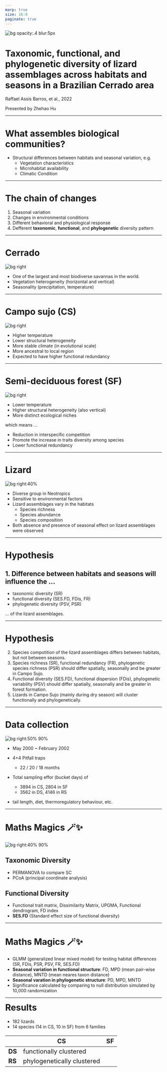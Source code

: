 ```yaml
---
marp: true
size: 16:9
paginate: true
---
```


<style scoped>
img {
  background-color: rgba(255, 255, 255, 0);
  background-blend-mode: lighten;  
  filter: brightness(100%) contrast(100%) grayscale(0%);
}
header {
  background-color: rgba(255, 255, 255, 0);
  background-blend-mode: lighten;    
  height: 150px; 
  width: 380px;
  text-align: left;
  padding:  ;
}
</style>

<!-- _paginate: "" -->
<!-- _header: ![](https://www.kus.uni-hamburg.de/5379884/up-uhh-logo-u-2010-u-png-0d7a76b6b5b43d1449e081109362649077973d9b.png) -->

![bg opacity:.4 blur:5px](https://encrypted-tbn3.gstatic.com/licensed-image?q=tbn:ANd9GcTwxOuWFtAUH2cNyhD1Uwt_i_nia90XRo19ojbGU3JA-BiI-mkFA7HGN1A5nDVp7_ueF7G0lsGTkeyljqkt-E9LwgcfIFtNrw702UBDEA)

# Taxonomic, functional, and phylogenetic diversity of lizard assemblages across habitats and seasons in a Brazilian Cerrado area

Raffael Assis Barros, et al., 2022

Presented by Zhehao Hu

---

# What assembles biological communities?
- Structural differences between habitats and seasonal variation, e.g.
    - Vegetation characteristics
    - Microhabitat availability
    - Climatic Condition

<!--
Many can do this.
Habitats, climate, geographic

-> these difference leads to changes
-->

---

# The chain of changes

1. Seasonal variation
2. Changes in environmental conditions
3. Different behavioral and physiological response
4. Defferent **taxonomic**, **functional**, and **phylogenetic** diversity pattern

<!--
Main idea.
-->

---

# Cerrado

![bg right](https://www.nature.org/content/dam/tnc/nature/en/graphics/general/Cerrado_Infographic_02.png)

- One of the largest and most biodiverse savannas in the world.
- Vegetation heterogeneity (horizontal and vertical)
- Seasonality (precipitation, temperature)

<!--
Cerrado
- 1:savanna
- variance in vegetation, both horizontal and vertical
  - horizontal: different habitats in different region
  - vertical: multiple layers
- seasonality: DS and RS
-->

---

# Campo sujo (CS)
![bg right](https://www.ufrgs.br/floracampestre/wp-content/uploads/2021/02/76089755_834ae71e44_o.jpg)
- Higher temperature
- Lower structural heterogeneity
- More stable climate (in evolutional scale)
- More ancestral to local region
- Expected to have higher functional redundancy

<!--
- boring

Functional redundancy:
- e.g. two noctual owls: (noctural predator, owl's hearing and vision, etc.)
- habitats different
-->

---

# <!--fit-->Semi-deciduous forest (SF)
![bg right](https://imgs.mongabay.com/wp-content/uploads/sites/20/2018/03/12114826/8-nat.jpg)
- Lower temperature
- Higher structural heterogeneity (also vertical)
- More distinct ecological niches

which means ...

- Reduction in interspecific competition
- Promote the increase in traits diversity among species
- Lower functional redundancy

---

# Lizard
![bg right:40%](https://www.chameleonforums.com/attachments/7772379c-359b-4fd2-98e9-eac135c75044-jpeg.319128/)
- Diverse group in Neotropics
- Sensitive to environmental factors
- Lizard assemblages vary in the habitats
    - Species richness
    - Species abundance
    - Species composition
- Both absence and presence of seasonal effect on lizard assemblages were observed

---

# Hypothesis

## 1. Difference between habitats and seasons will influence the ...
- taxonomic diversity (SR)
- functional diversity (SES.FD, FDis, FR)
- phylogenetic diversity (PSV, PSR)

... of the lizard assemblages.

---

# Hypothesis

2. Species compotition of the lizard assemblages differs between habitats, but not between seasons.
3. Species richness (SR), functional redundancy (FR), phylogenetic species richness (PSR) should differ spatially, seasonally and be greater in Campo Sujo.
4. Functional diversity (SES.FD), functional dispersion (FDis), phylogenetic variability (PSV) should differ spatially, seasonally and be greater in forest formation.
5. Lizards in Campo Sujo (mainly during dry season) will cluster functionally and phylogenetically.

---

<style scoped>
section {
    font-size:27px;
}
</style>

# Data collection

![bg right:50% 90%](./images/pitfalls.png)

- May 2000 ~ February 2002
- 4+4 Pitfall traps
    - 22 / 20 / 18 months
- Total sampling effor (bucket days) of 

    - 3894 in CS, 2804 in SF
    - 3562 in DS, 4146 in RS
- tail length, diet, thermoregulatory behaviour, etc.

---

# Maths Magics 🪄✨
![bg right:40% 90%](./images/PCoA.png)
## Taxonomic Diversity
- PERMANOVA to compare SC
- PCoA (principal coordinate analysis)

## Functional Diversity
- Functional trait matrix, Dissimilarity Matrix, UPGMA, Functional dendrogram, FD index
- **SES.FD** (Standard effect size of functional diversity)

<!--
SED.FD: Standard effect size of FD
-->

---

# Maths Magics 🪄✨

- GLMM (generalized linear mixed model) for testing habitat differences (SR, FDis, PSR, PSV, FR, SES.FD)
- **Seasonal variation in functional structure**: FD, MPD (mean pair-wise distance), MNTD (mean neares taxon distance)
- **Seasonal varation in phylogenetic structure**: PD, MPD, MNTD
- Significance calculated by comparing to null distribution simulated by 10,000 randomization

---

<style scoped>
table {
    height: 100%;
    width: 100%;
    font-size: 20px;
}
th {
}
section {
  overflow: visible;
  display: grid;
  gap: 1.5rem;
  grid-template-columns: 60% 40%;
  grid-template-rows: 10% 100%;
  grid-template-areas:
      "slideheading slideheading"
      "leftpanel    rightpanel";
}
.ldiv { 
  grid-area: leftpanel; 
  margin-top: -5%;
}
.rdiv { 
  grid-area: rightpanel; 
  margin-top: -5%;
}
</style>

<div class=ldiv>  

# Results

- 182 lizards
- 14 species (14 in CS, 10 in SF) from 6 families

|        | **CS**                         | **SF**  |
| ------ | -------------------------- | --- |
| **DS** | functionally clustered     |     |
| **RS** | phylogenetically clustered |     |

</div>
<div class=rdiv>

| Difference          | Habitat | Seasonal |
| ------------------- | ------- | -------- |
| Species richness    | NO      | NO       |
| PSR                 | NO      | NO       |
| PSV                 | NO      | NO       |
| Species composition | YES     | NO       |
| SES.FD              | YES     | NO       |
| FDis                | YES     | NO       |
| FR                  | YES     | NO       |

</div>

---

# More heterogeneous habitats harbour greater number of functionally distinct species
- greater number of ecological niches
- different ways to exploit resources
- greater diversification of species' traits
- greater functional dispersion

---

# Greater functional redundancy in Campo Sujo
- increasing temporal stability of the community
- providing protection agaisnt loss of ecosystem functions
- greater resilience against disturbances

---

# Functional clustering in Campo Sujo: dry season
- Due to greater FR
	- reduced FD commonly found in habitats under strong environmental pressure
	- common environmental filters
		- high temperatures, low humidity, scanty vegetation cover, sporadic bushfires

---

# Phylogenetic clustering in Campo Sujo: rain season
- refuted hypothesis
- ca. 75% Lacertoidea
- Seasonality influences their diet, activity, reproduction
- Due to different responses of the species to seasonality

---

<style scoped>
img {
  background-color: rgba(255, 255, 255, 0);
  background-blend-mode: lighten;  
  filter: brightness(100%) contrast(100%) grayscale(0%);
}
header {
  background-color: rgba(255, 255, 255, 0);
  background-blend-mode: lighten;    
  height: 150px; 
  width: 380px;
  text-align: right;
}
</style>

<!-- _paginate: "" -->
<!-- _header: ![](https://www.kus.uni-hamburg.de/5379884/up-uhh-logo-u-2010-u-png-0d7a76b6b5b43d1449e081109362649077973d9b.png) -->

![bg left:42% width:80%](https://i.chzbgr.com/full/9630264576/hDCAEF9F1/lizard-lizard-harry)

# <!--fit-->Thank you! 

hu_zhehao@hotmail.com 🐊
[github.com/zzzhehao](https://github.com/zzzhehao) 
[bio.site/zhehao.hu](https://bio.site/zhehao.hu)

<span style="font-size:1.1rem">This presentation is made with Marp: Markdown Presentation Ecosystem.</span>

---

# <span style="color:white; font-size:7rem;">Questions?</span>
<footer style="font-size:1.7rem;color:white;"><span style="font-style: italic;">Plestiodon stimpsonii</span> | Yaeshima Islands, Okinawa, Japan</footer>

![bg](./images/Plestiodon%20stimpsonii%202_2.gif)

